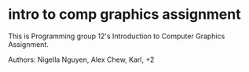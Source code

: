 # intro to comp graphics assignment

This is Programming group 12's Introduction to Computer Graphics Assignment.

Authors: Nigella Nguyen, Alex Chew, Karl, +2
